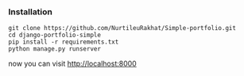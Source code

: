 ### Installation

```
git clone https://github.com/NurtileuRakhat/Simple-portfolio.git
cd django-portfolio-simple
pip install -r requirements.txt
python manage.py runserver
```

now you can visit <a href="http://localhost:8000" target="_blank">http://localhost:8000</a>